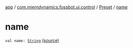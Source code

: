 [app](../../index.md) / [com.miemdynamics.fossbot.ui.control](../index.md) / [Preset](index.md) / [name](./name.md)

# name

`val name: `[`String`](https://kotlinlang.org/api/latest/jvm/stdlib/kotlin/-string/index.html) [(source)](https://github.com/binyot/fossbot/tree/master/app/src/main/java/com/miemdynamics/fossbot/ui/control/Preset.kt#L11)
